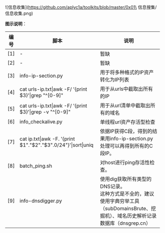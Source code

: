 
![信息收集](https://github.com/aplyc1a/toolkits/blob/master/0x01\ 信息搜集/信息收集.png)

**图示说明**：

| 编号 | 脚本                                                         | 说明                                                         |
| ---- | ------------------------------------------------------------ | ------------------------------------------------------------ |
| [1]  | -                                                            | 暂缺                                                         |
| [2]  | -                                                            | 暂缺                                                         |
| [3]  | info-ip-section.py                                           | 用于将多种格式的IP资产转化为IP列表                           |
| [4]  | cat urls-ip.txt\|awk -F/ '{print $3}'\|grep "^[0-9]"         | 用于从urls中截取出所有的IP                                   |
| [5]  | cat urls-ip.txt\|awk -F/ '{print $3}'\|grep -v "^[0-9]"      | 用于从url清单中截取出所有的域名                              |
| [6]  | info_checkalive.py                                           | 单线程url资产存活型检查                                      |
| [7]  | cat ip.txt\|awk -F. '{print  $1"."$2"."$3".0/24"}'\|sort\|uniq | 依据IP获得C段，得到的结果用info-ip-section.py 处理可以再得到所有的C段IP。 |
| [8]  | batch_ping.sh                                                | 对host进行ping存活性检查。                                   |
| [9]  | info-dnsdigger.py                                            | 使用dig获取所有类型的DNS记录。<br>这种方式是不全的，建议使用字典穷举工具（subDomainsBrute、挖掘机）、域名历史解析记录数据库（dnsgrep.cn） |

